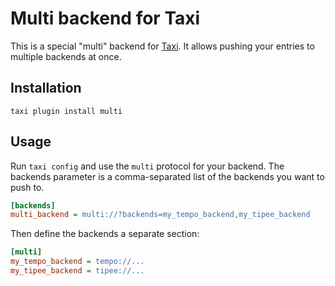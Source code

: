 Multi backend for Taxi
======================

This is a special "multi" backend for [Taxi](https://github.com/sephii/taxi).
It allows pushing your entries to multiple backends at once.

Installation
------------

```shell
taxi plugin install multi
```

Usage
-----

Run `taxi config` and use the `multi` protocol for your backend. The backends
parameter is a comma-separated list of the backends you want to push to.

```ini
[backends]
multi_backend = multi://?backends=my_tempo_backend,my_tipee_backend
```

Then define the backends a separate section:

```ini
[multi]
my_tempo_backend = tempo://...
my_tipee_backend = tipee://...
```
